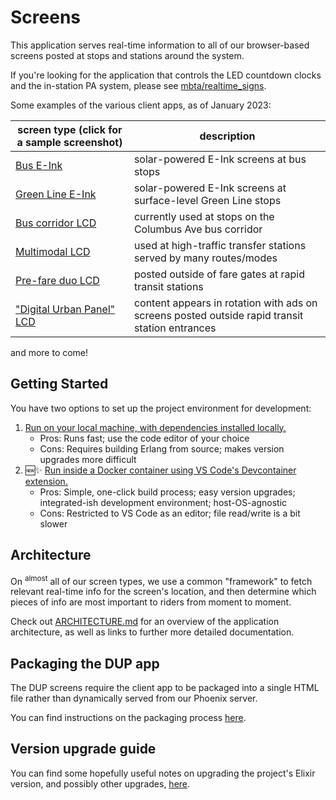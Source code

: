 # Screens

This application serves real-time information to all of our browser-based screens posted at stops and stations around the system.

If you're looking for the application that controls the LED countdown clocks and the in-station PA system, please see [mbta/realtime_signs](https://github.com/mbta/realtime_signs).

Some examples of the various client apps, as of January 2023:

| screen type (click for a sample screenshot) | description |
| - | - |
| [Bus E-Ink][bus_eink sample] | solar-powered E-Ink screens at bus stops |
| [Green Line E-Ink][gl_eink sample] | solar-powered E-Ink screens at surface-level Green Line stops |
| [Bus corridor LCD][bus_shelter sample] | currently used at stops on the Columbus Ave bus corridor |
| [Multimodal LCD][solari sample] | used at high-traffic transfer stations served by many routes/modes |
| [Pre-fare duo LCD][pre_fare sample] | posted outside of fare gates at rapid transit stations |
| ["Digital Urban Panel" LCD][dup sample] | content appears in rotation with ads on screens posted outside rapid transit station entrances |

and more to come!

## Getting Started
You have two options to set up the project environment for development:
1. [Run on your local machine, with dependencies installed locally.](docs/local_development.md)
   - Pros: Runs fast; use the code editor of your choice
   - Cons: Requires building Erlang from source; makes version upgrades more difficult
1. :new::sparkles: [Run inside a Docker container using VS Code's Devcontainer extension.](docs/devcontainer_development.md)
   - Pros: Simple, one-click build process; easy version upgrades; integrated-ish development environment; host-OS-agnostic
   - Cons: Restricted to VS Code as an editor; file read/write is a bit slower

## Architecture
On <sup>almost</sup> all of our screen types, we use a common "framework" to fetch relevant real-time info for the screen's location, and then determine which pieces of info are most important to riders from moment to moment.

Check out [ARCHITECTURE.md](/ARCHITECTURE.md) for an overview of the application architecture, as well as links to further more detailed documentation.

## Packaging the DUP app
The DUP screens require the client app to be packaged into a single HTML file rather than dynamically served from our Phoenix server.

You can find instructions on the packaging process [here](assets/src/components/dup/README.md).

## Version upgrade guide
You can find some hopefully useful notes on upgrading the project's Elixir version, and possibly other upgrades, [here](docs/version_upgrade.md).

[bus_eink sample]: /docs/assets/sample_app_screenshots/bus_eink.png
[gl_eink sample]: /docs/assets/sample_app_screenshots/gl_eink.png
[bus_shelter sample]: /docs/assets/sample_app_screenshots/bus_shelter.png
[solari sample]: /docs/assets/sample_app_screenshots/solari.png
[pre_fare sample]: /docs/assets/sample_app_screenshots/pre_fare.png
[dup sample]: /docs/assets/sample_app_screenshots/dup.png
